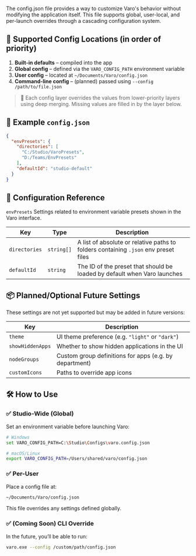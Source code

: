 The config.json file provides a way to customize Varo's behavior without modifying the application itself. This file supports global, user-local, and per-launch overrides through a cascading configuration system.

## 📁 Supported Config Locations (in order of priority)

1. **Built-in defaults** – compiled into the app
2. **Global config** – defined via the `VARO_CONFIG_PATH` environment variable
3. **User config** – located at `~/Documents/Varo/config.json`
4. **Command-line config** – (planned) passed using `--config /path/to/file.json`

> 🔁 Each config layer overrides the values from lower-priority layers using deep merging. Missing values are filled in by the layer below.


## 🔧 Example `config.json`

```json
{
  "envPresets": {
    "directories": [
      "C:/Studio/VaroPresets",
      "D:/Teams/EnvPresets"
    ],
    "defaultId": "studio-default"
  }
}
```

## 🧩 Configuration Reference
`envPresets`
Settings related to environment variable presets shown in the Varo interface.

| Key           | Type       | Description                                                                         |
| ------------- | ---------- | ----------------------------------------------------------------------------------- |
| `directories` | `string[]` | A list of absolute or relative paths to folders containing `.json` env preset files |
| `defaultId`   | `string`   | The ID of the preset that should be loaded by default when Varo launches            |


## 📦 Planned/Optional Future Settings
These settings are not yet supported but may be added in future versions:

| Key              | Description                                            |
| ---------------- | ------------------------------------------------------ |
| `theme`          | UI theme preference (e.g. `"light"` or `"dark"`)       |
| `showHiddenApps` | Whether to show hidden applications in the UI          |
| `nodeGroups`     | Custom group definitions for apps (e.g. by department) |
| `customIcons`    | Paths to override app icons                            |



## 🛠️ How to Use
### ✅ Studio-Wide (Global)
Set an environment variable before launching Varo:

```bash
# Windows
set VARO_CONFIG_PATH=C:\Studio\Configs\varo.config.json

# macOS/Linux
export VARO_CONFIG_PATH=/Users/shared/varo/config.json
```


### ✅ Per-User
Place a config file at:

```bash
~/Documents/Varo/config.json
```
This file overrides any settings defined globally.

### ✅ (Coming Soon) CLI Override
In the future, you’ll be able to run:

```bash
varo.exe --config /custom/path/config.json
```